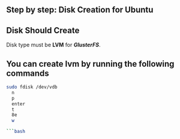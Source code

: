 ## Step by step: Disk Creation for Ubuntu



## Disk Should Create
Disk type must be **LVM** for ***GlusterFS***.


## You can create lvm by running the following commands

```bash
sudo fdisk /dev/vdb
  n
  p
  enter
  t
  8e
  w

```bash


